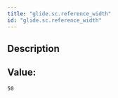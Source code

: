 ```yaml
---
title: "glide.sc.reference_width"
id: "glide.sc.reference_width"
---
```

## Description



## Value: 
```
50
```